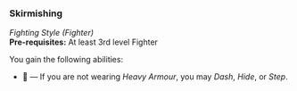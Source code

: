 ### Skirmishing
*Fighting Style (Fighter)*  
**Pre-requisites:** At least 3rd level Fighter  

You gain the following abilities:
* 🔷 — If you are not wearing *Heavy Armour*, you may *Dash*, *Hide*, or *Step*.
